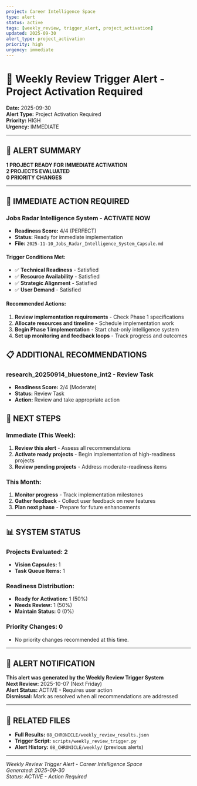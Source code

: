 ```yaml
---
project: Career Intelligence Space
type: alert
status: active
tags: [weekly_review, trigger_alert, project_activation]
updated: 2025-09-30
alert_type: project_activation
priority: high
urgency: immediate
---
```


# 🚨 Weekly Review Trigger Alert - Project Activation Required

**Date:** 2025-09-30  
**Alert Type:** Project Activation Required  
**Priority:** HIGH  
**Urgency:** IMMEDIATE

---

## 🎯 ALERT SUMMARY

**1 PROJECT READY FOR IMMEDIATE ACTIVATION**  
**2 PROJECTS EVALUATED**  
**0 PRIORITY CHANGES**

---

## 🚀 IMMEDIATE ACTION REQUIRED

### **Jobs Radar Intelligence System - ACTIVATE NOW**
- **Readiness Score:** 4/4 (PERFECT)
- **Status:** Ready for immediate implementation
- **File:** `2025-11-10_Jobs_Radar_Intelligence_System_Capsule.md`

#### **Trigger Conditions Met:**
- ✅ **Technical Readiness** - Satisfied
- ✅ **Resource Availability** - Satisfied
- ✅ **Strategic Alignment** - Satisfied
- ✅ **User Demand** - Satisfied

#### **Recommended Actions:**
1. **Review implementation requirements** - Check Phase 1 specifications
2. **Allocate resources and timeline** - Schedule implementation work
3. **Begin Phase 1 implementation** - Start chat-only intelligence system
4. **Set up monitoring and feedback loops** - Track progress and outcomes

## 📋 ADDITIONAL RECOMMENDATIONS

### **research_20250914_bluestone_int2 - Review Task**
- **Readiness Score:** 2/4 (Moderate)
- **Status:** Review Task
- **Action:** Review and take appropriate action

## 🔄 NEXT STEPS

### **Immediate (This Week):**
1. **Review this alert** - Assess all recommendations
2. **Activate ready projects** - Begin implementation of high-readiness projects
3. **Review pending projects** - Address moderate-readiness items

### **This Month:**
1. **Monitor progress** - Track implementation milestones
2. **Gather feedback** - Collect user feedback on new features
3. **Plan next phase** - Prepare for future enhancements

---

## 📊 SYSTEM STATUS

### **Projects Evaluated:** 2
- **Vision Capsules:** 1
- **Task Queue Items:** 1

### **Readiness Distribution:**
- **Ready for Activation:** 1 (50%)
- **Needs Review:** 1 (50%)
- **Maintain Status:** 0 (0%)

### **Priority Changes:** 0
- No priority changes recommended at this time.

---

## 🔔 ALERT NOTIFICATION

**This alert was generated by the Weekly Review Trigger System**  
**Next Review:** 2025-10-07 (Next Friday)  
**Alert Status:** ACTIVE - Requires user action  
**Dismissal:** Mark as resolved when all recommendations are addressed

---

## 📁 RELATED FILES

- **Full Results:** `08_CHRONICLE/weekly_review_results.json`
- **Trigger Script:** `scripts/weekly_review_trigger.py`
- **Alert History:** `08_CHRONICLE/weekly/` (previous alerts)

---

*Weekly Review Trigger Alert - Career Intelligence Space*  
*Generated: 2025-09-30*  
*Status: ACTIVE - Action Required*